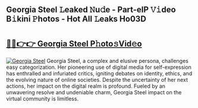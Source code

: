 ## Georgia Steel 𝙻eaked 𝙽u𝚍e - Part-eIP 𝚅𝚒deo B𝚒kini 𝙿hotos - Hot All 𝙻eaks Ho03D

# <h2><a href="http://ld1h7hz.urlbe.top/?page=Georgia+Steel">🔗🔗👉👉 Georgia Steel P𝚑oto𝚜Vid𝚎o</a></h2>

[![Georgia Steel](https://i.imgur.com/eBuTRDB.gif)](http://ld1h7hz.urlbe.top/?page=Georgia+Steel)
Georgia Steel, a complex and elusive persona, challenges easy categorization. Her pioneering use of digital media for self-expression has enthralled and infuriated critics, igniting debates on identity, ethics, and the evolving nature of online societies. Despite the uncertainty of her next actions, her impact on the digital realm is profound. Fueled by an unwavering resolve and undeniable charm, Georgia Steel impact on the virtual community is limitless.
